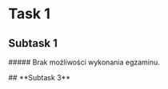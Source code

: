 # **Task 1**
## **Subtask 1**
<p style="color: #F​​F000​0">##### Brak możliwości wykonania egzaminu.</p> 
## **Subtask 3**
